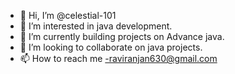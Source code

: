 - 👋 Hi, I’m @celestial-101
- 👀 I’m interested in java development.
- 🌱 I’m currently building projects on Advance java.
- 💞️ I’m looking to collaborate on java projects.
- 📫 How to reach me -raviranjan630@gmail.com

<!---
celestial-101/celestial-101 is a ✨ special ✨ repository because its `README.md` (this file) appears on your GitHub profile.
You can click the Preview link to take a look at your changes.
--->
